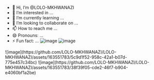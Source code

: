 - 👋 Hi, I’m @LOLO-MKHWANAZI
- 👀 I’m interested in ...
- 🌱 I’m currently learning ...
- 💞️ I’m looking to collaborate on ...
- 📫 How to reach me ...
- 😄 Pronouns: ...
- ⚡ Fun fact: ...
![image](https://github.com/LOLO-MKHWANAZI/LOLO-MKHWANAZI/assets/163551783/b3c50ac8-acd6-4485-abcd-c62aeff740ce)
![image](https://github.com/LOLO-MKHWANAZI/LOLO-MKHWANAZI/assets/163551783/62cd2a9f-d528-4d12-b88c-9602e367fb8d)
</p
<!---
LOLO-MKHWANAZI/LOLO-MKHWANAZI is a ✨ special ✨ repository because its `README.md` (this file) appears on your GitHub profile.
You can click the Preview link to take a look at your changes.
--->
![image](https://github.com/LOLO-MKHWANAZI/LOLO-MKHWANAZI/assets/163551783/5c9d1f52-958c-42a1-b07d-775e457c34bc)
![image](https://github.com/LOLO-MKHWANAZI/LOLO-MKHWANAZI/assets/163551783/38f39f05-cde2-46f7-b904-e4060bf1a2be)
